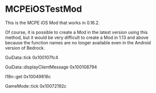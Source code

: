 # MCPEiOSTestMod

This is the MCPE iOS Mod that works in 0.16.2.

Of course, it is possible to create a Mod in the latest version using this method, but it would be very difficult to create a Mod in 1.13 and above because the function names are no longer available even in the Android version of Bedrock.

GuiData::tick
0x100107fc4

GuiData::displayClientMessage
0x100108794

I18n::get
0x10049816c

GameMode::tick
0x10072192c

